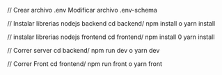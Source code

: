 // Crear archivo .env
Modificar archivo .env-schema

// Instalar librerias nodejs backend
cd backend/
npm install o yarn install

// instalar librerias nodejs frontend
cd frontend/
npm install 0 yarn install

// Correr server
cd backend/
npm run dev o yarn dev

// Correr Front
cd frontend/
npm run front o yarn front
